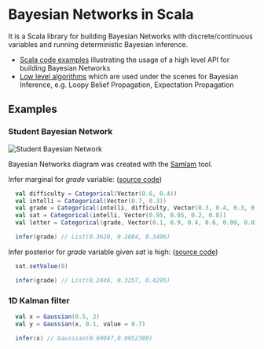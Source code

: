 # Bayesian Networks in Scala

It is a Scala library for building Bayesian Networks with discrete/continuous variables and running deterministic Bayesian inference.

* [Scala code examples](#Examples) illustrating the usage of a high level API for building Bayesian Networks
* [Low level algorithms] which are used under the scenes for Bayesian Inference, e.g. Loopy Belief Propagation, Expectation Propagation

## Examples

### Student Bayesian Network

![Student Bayesian Network](https://raw.github.com/danielkorzekwa/bayes-scala/master/doc/student_bn.png "Student Bayesian Network")

Bayesian Networks diagram was created with the [SamIam] tool.

Infer marginal for *grade* variable:
([source code](https://github.com/danielkorzekwa/bayes-scala/blob/master/src/test/scala/dk/bayes/dsl/demo/StudentTest.scala))

```scala
  val difficulty = Categorical(Vector(0.6, 0.4))
  val intelli = Categorical(Vector(0.7, 0.3))
  val grade = Categorical(intelli, difficulty, Vector(0.3, 0.4, 0.3, 0.05, 0.25, 0.7, 0.9, 0.08, 0.02, 0.5, 0.3, 0.2))
  val sat = Categorical(intelli, Vector(0.95, 0.05, 0.2, 0.8))
  val letter = Categorical(grade, Vector(0.1, 0.9, 0.4, 0.6, 0.99, 0.01))

  infer(grade) // List(0.3620, 0.2884, 0.3496)
```

Infer posterior for *grade* variable given *sat* is high:
([source code](https://github.com/danielkorzekwa/bayes-scala/blob/master/src/test/scala/dk/bayes/dsl/demo/KalmanFilterTest.scala))


```scala
  sat.setValue(0)

  infer(grade) // List(0.2446, 0.3257, 0.4295)
```

### 1D Kalman filter

```scala
  val x = Gaussian(0.5, 2)
  val y = Gaussian(x, 0.1, value = 0.7)

  infer(x) // Gaussian(0.69047,0.0952380)
```

[Low level algorithms]: https://github.com/danielkorzekwa/bayes-scala/blob/master/doc/lowlevel/README.md
[SamIam]: http://reasoning.cs.ucla.edu/samiam/